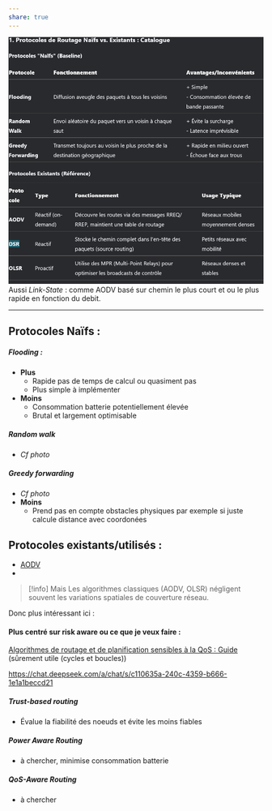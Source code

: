 ```yaml
---
share: true
---
```

![600](./Pasted/Pasted%20image%2020250314135053.png)
Aussi *Link-State* : comme AODV basé sur chemin le plus court et ou le plus rapide en fonction du debit.
___
## Protocoles Naïfs :

##### Flooding :
- **Plus**
	- Rapide pas de temps de calcul ou quasiment pas 
	- Plus simple à implémenter
- **Moins**
	- Consommation batterie potentiellement élevée
	- Brutal et largement optimisable
##### Random walk
- *Cf photo*

##### Greedy forwarding
- *Cf photo*
- **Moins** 
	- Prend pas en compte obstacles physiques par exemple si juste calcule distance avec coordonées
## Protocoles existants/utilisés :
- [AODV](./AODV.md)
- 

> [!info] Mais
> Les algorithmes classiques (AODV, OLSR) négligent souvent les variations spatiales de couverture réseau.

Donc plus intéressant ici : 
#### Plus centré sur risk aware ou ce que je veux faire :
[Algorithmes de routage et de planification sensibles à la QoS : Guide](https://www.linkedin.com/advice/3/how-do-you-deal-uncertainty-dynamics-qos-aware) (sûrement utile (cycles et boucles))

https://chat.deepseek.com/a/chat/s/c110635a-240c-4359-b666-1e1a1beccd21
##### Trust-based routing
- Évalue la fiabilité des noeuds et évite les moins fiables

##### Power Aware Routing 
- à chercher, minimise consommation batterie

##### QoS-Aware Routing
- à chercher
